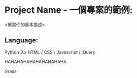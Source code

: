 # Project Name - 一個專案的範例:
<撰寫你的基本描述>
## Language:
Python 3.x
HTML / CSS / Javascript / jQuery


HAHAHAHAHAHAHAHAHAHA

Grass
